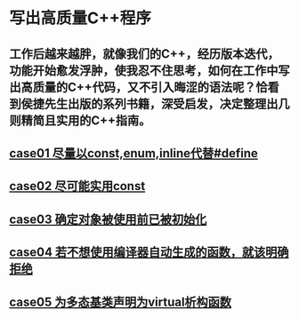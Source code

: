 # 写出高质量C++程序
## 工作后越来越胖，就像我们的C++，经历版本迭代，功能开始愈发浮肿，使我忍不住思考，如何在工作中写出高质量的C++代码，又不引入晦涩的语法呢？恰看到侯捷先生出版的系列书籍，深受启发，决定整理出几则精简且实用的C++指南。
## [case01 尽量以const,enum,inline代替#define](Effective_C++/case01.md)
## [case02 尽可能实用const](Effective_C++/case02.md)
## [case03 确定对象被使用前已被初始化](Effective_C++/case03.md)
## [case04 若不想使用编译器自动生成的函数，就该明确拒绝](Effective_C++/case04.md)
## [case05 为多态基类声明为virtual析构函数](Effective_C++/case05.md)